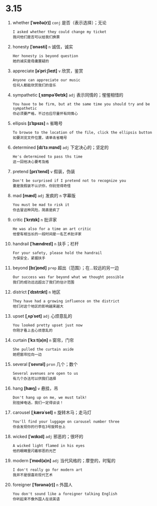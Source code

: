 # 3.15

1. whether **[ˈweðə(r)]** `conj` 是否（表示选择）；无论

   ```
   I asked whether they could change my ticket
   我问他们是否可以给我们换票
   ```

2. honesty **[ˈɒnəsti]** `n` 诚信，诚实

   ```
   Her honesty is beyond question
   她的诚实是毋庸置疑的
   ```

3. appreciate **[əˈpriːʃieɪt]** `v` 欣赏，鉴赏

   ```
   Anyone can appreciate our music
   任何人都能欣赏我们的音乐
   ```

4. sympathetic **[ˌsɪmpəˈθetɪk]** `adj` 表示同情的；惺惺相惜的

   ```
   You have to be firm, but at the same time you should try and be sympathetic
   你必须要严格，不过也应尽量怀有同情心
   ```

5. ellipsis **[ɪˈlɪpsɪs]** `n` 省略号

   ```
   To browse to the location of the file, click the ellipsis button
   如要浏览文件位置，请单击省略号
   ```

6. determined **[dɪˈtɜːmɪnd]** `adj` 下定决心的；坚定的

   ```
   He's determined to pass ths time
   这一回他决心要考及格
   ```

7. pretend **[prɪˈtend]** `v` 假装，伪装

   ```
   Don't be surprised if I pretend not to recognize you
   要是我假装不认识你，你别觉得奇怪
   ```

8. mad **[mæd]** `adj` 发疯的 `n` 字幕版

   ```
   You must be mad to risk it
   你去冒这种风险，简直是疯了
   ```

9. critic **[ˈkrɪtɪk]** `n` 批评家

   ```
   He was also for a time an art critic
   他曾有相当长的一段时间是一名艺术批评家
   ```

10. handrail **[ˈhændreɪl]** `n` 扶手；栏杆

    ```
    For your safety, please hold the handrail
    为保安全，紧握扶手
    ```

11. beyond **[bɪˈjɒnd]** `prep` 超出（范围）；在...较远的另一边

    ```
    Our success was far beyond what we thought possible
    我们的成功远远超出了我们的估计范围
    ```

12. district **[ˈdɪstrɪkt]** `n` 地区

    ```
    They have had a growing influence on the district
    他们对这个地区的影响越来越大
    ```

13. upset **[ˌʌpˈset]** `adj` 心烦意乱的

    ```
    You looked pretty upset just now
    你刚才看上去心烦意乱的
    ```

14. curtain **[ˈkɜːt(ə)n]** `n` 窗帘，门帘

    ```
    She pulled the curtain aside
    她把窗帘拉向一边
    ```

15. several **[ˈsevrəl]** `pron` 几个；数个

    ```
    Several avenues are open to us
    有几个办法可以供我们选择
    ```

16. hang **[hæŋ]** `v` 悬挂，吊

    ```
    Don't hang up on me, we must talk!
    别挂掉电话，我们一定得谈谈！
    ```

17. carousel **[ˌkærəˈsel]** `n` 旋转木马；走马灯

    ```
    You'll find your luggage on carousel number three
    你会发现你的行李在3号旋转台上
    ```

18. wicked **[ˈwɪkɪd]** `adj` 邪恶的；很坏的

    ```
    A wicked light flamed in his eyes
    他的眼睛里闪着邪恶的光芒
    ```

19. modern **[ˈmɒd(ə)n]** `adj` 当代风格的；摩登的，时髦的

    ```
    I don't really go for modern art
    我并不是很喜欢现代艺术
    ```

20. foreigner **[ˈfɒrənə(r)]** `n` 外国人
    ```
    You don't sound like a foreigner talking English
    你听起来不像外国人在说英语
    ```
